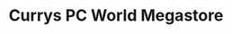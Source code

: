 ---
title: "Currys PC World Megastore"
url: /cardiff/currys-pc-world-megastore/
shop: electronics
---